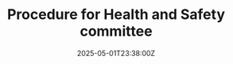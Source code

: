 ---
title: Procedure for Health and Safety committee
linkTitle: Procedure for Health and Safety committee
date: '2025-05-01T23:38:00Z'
weight: 1
description: Establish a Health and Safety Committee by forming a diverse group, planning
  regular meetings, implementing incident reporting, developing policies, providing
  training, and continuously evaluating practices to ensure compliance with ISO 20121
  and promote workplace safety.
draft: false
ref: procedure-for-health-and-safety-committee
---